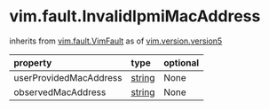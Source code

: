 vim.fault.InvalidIpmiMacAddress
===============================
inherits from [vim.fault.VimFault](docs/vim.fault.VimFault.md)
as of [vim.version.version5](docs/vim.version.md)

| property | type | optional |
|:---------|:-----|:---------|
| userProvidedMacAddress | [string](string.md "string") | None |
| observedMacAddress | [string](string.md "string") | None |
